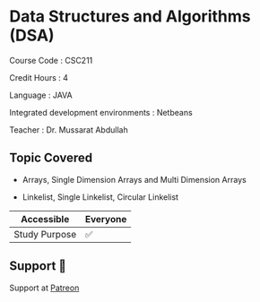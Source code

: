 # Data Structures and Algorithms (DSA)

Course Code : CSC211  

Credit Hours : 4

Language : JAVA 

Integrated development environments : Netbeans

Teacher : Dr. Mussarat Abdullah

## Topic Covered

- Arrays, Single Dimension Arrays and Multi Dimension Arrays

- Linkelist, Single Linkelist, Circular Linkelist

| Accessible | Everyone          |
| ------- | ------------------ |
| Study Purpose   | :white_check_mark: |

## Support 💓

Support at <a href="https://www.patreon.com/ossamamehmood" target="_blank">Patreon</a>
